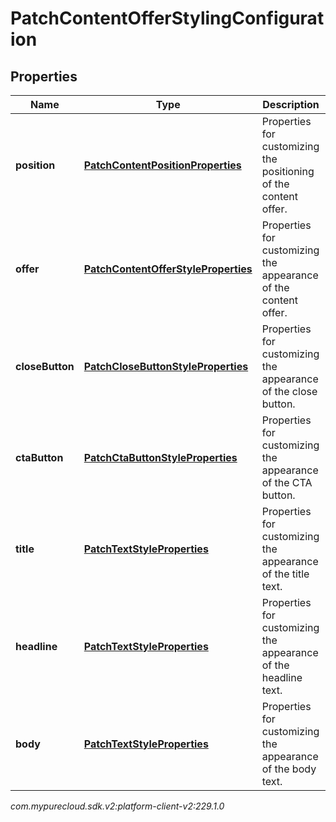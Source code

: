 # PatchContentOfferStylingConfiguration


## Properties

| Name | Type | Description | Notes |
| ------------ | ------------- | ------------- | ------------- |
| **position** | [**PatchContentPositionProperties**](PatchContentPositionProperties) | Properties for customizing the positioning of the content offer. |  [optional] |
| **offer** | [**PatchContentOfferStyleProperties**](PatchContentOfferStyleProperties) | Properties for customizing the appearance of the content offer. |  [optional] |
| **closeButton** | [**PatchCloseButtonStyleProperties**](PatchCloseButtonStyleProperties) | Properties for customizing the appearance of the close button. |  [optional] |
| **ctaButton** | [**PatchCtaButtonStyleProperties**](PatchCtaButtonStyleProperties) | Properties for customizing the appearance of the CTA button. |  [optional] |
| **title** | [**PatchTextStyleProperties**](PatchTextStyleProperties) | Properties for customizing the appearance of the title text. |  [optional] |
| **headline** | [**PatchTextStyleProperties**](PatchTextStyleProperties) | Properties for customizing the appearance of the headline text. |  [optional] |
| **body** | [**PatchTextStyleProperties**](PatchTextStyleProperties) | Properties for customizing the appearance of the body text. |  [optional] |




_com.mypurecloud.sdk.v2:platform-client-v2:229.1.0_
